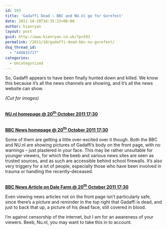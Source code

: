 ```yaml
---
id: 593
title: 'Gadaffi Dead – BBC and NU.nl go for Gorefest'
date: 2011-10-20T16:35:23+00:00
author: kianryan
layout: post
guid: http://www.kianryan.co.uk/?p=593
permalink: /2011/10/gadaffi-dead-bbc-nu-gorefest/
dsq_thread_id:
  - "448815717"
categories:
  - Uncategorized
---
```

So, Gadaffi appears to have been finally hunted down and killed. We know this because it’s all the news channels are showing, and it’s all the news website can show.

_(Cut for images)_

<!--more-->

<a href="http://www.kianryan.co.uk/2011/10/gadaffi-dead-bbc-nu-gorefest/screen-shot-2011-10-20-at-17-24-45/" rel="attachment wp-att-595"><img src="/assets/images/2011/10/Screen-Shot-2011-10-20-at-17.24.45-300x140.jpg" alt="" title="Screen Shot 2011-10-20 at 17.24.45"   class="alignnone size-medium wp-image-595" srcset="/assets/images/2011/10/Screen-Shot-2011-10-20-at-17.24.45-300x140.jpg 300w, /assets/images/2011/10/Screen-Shot-2011-10-20-at-17.24.45.jpg 429w" sizes="(max-width: 300px) 100vw, 300px" /> <br /><b>NU.nl homepage @ 20<sup>th</sup> October 2011 17:30</b></a>

<a href="http://www.kianryan.co.uk/2011/10/gadaffi-dead-bbc-nu-gorefest/screen-shot-2011-10-20-at-17-24-31/" rel="attachment wp-att-596"><img src="/assets/images/2011/10/Screen-Shot-2011-10-20-at-17.24.31-300x125.jpg" alt="" title="Screen Shot 2011-10-20 at 17.24.31"   class="alignnone size-medium wp-image-596" srcset="/assets/images/2011/10/Screen-Shot-2011-10-20-at-17.24.31-300x125.jpg 300w, /assets/images/2011/10/Screen-Shot-2011-10-20-at-17.24.31.jpg 645w" sizes="(max-width: 300px) 100vw, 300px" /> <br /><b>BBC News homepage @ 20<sup>th</sup> October 2011 17:30</b></a>

Some of them are getting a little over-excited over it though. Both the BBC and NU.nl are showing pictures of Gadaffi’s body on the front page, with no warnings – just plastered in your face. This may be rather unsuitable for younger viewers, for which the beeb and various news sites are seen as trusted sources, and as such are accessible behind school firewalls. It’s also very triggery for a lot of people, especially those who have been involved in trauma or handling the recently-deceased.

<a href="http://www.kianryan.co.uk/2011/10/gadaffi-dead-bbc-nu-gorefest/screen-shot-2011-10-20-at-17-26-08/" rel="attachment wp-att-594"><img src="/assets/images/2011/10/Screen-Shot-2011-10-20-at-17.26.08-300x216.jpg" alt="" title="Screen Shot 2011-10-20 at 17.26.08"   class="alignnone size-medium wp-image-594" srcset="/assets/images/2011/10/Screen-Shot-2011-10-20-at-17.26.08-300x216.jpg 300w, /assets/images/2011/10/Screen-Shot-2011-10-20-at-17.26.08.jpg 344w" sizes="(max-width: 300px) 100vw, 300px" /> <br /><b>BBC News Article on Dale Farm @ 20<sup>th</sup> October 2011 17:30</b></a>

Even viewing news articles not on the front page isn’t particularly safe, since there’s a picture and reminder in the top right that Gadaffi is dead, and just to back that up, a picture of his dead face, still covered in blood.

I’m against censorship of the internet, but I am for an awareness of your viewers. Beeb, Nu.nl, you may want to take this in to account.